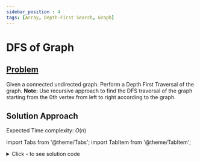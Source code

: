 ```yaml
---
sidebar_position : 4
tags: [Array, Depth-First Search, Graph]
---
```


# DFS of Graph

## [Problem](https://practice.geeksforgeeks.org/problems/depth-first-traversal-for-a-graph/1)

Given a connected undirected graph. Perform a Depth First Traversal of the graph.
<strong>Note:</strong> Use recursive approach to find the DFS traversal of the graph starting from the 0th vertex from left to right according to the graph.


## Solution Approach

Expected Time complexity: $O(n)$

import Tabs from '@theme/Tabs';
import TabItem from '@theme/TabItem';

<details><summary>Click - to see solution code</summary>

<Tabs>
<TabItem value="cpp" label="C++">

```cpp
class Solution {
   public:
    vector<int> ans;
    vector<int> vis;
    void dfs(vector<int> adj[], int cur, int par) {
        if (vis[cur]) return;
        vis[cur] = 1;
        ans.push_back(cur);
        for (auto nbr : adj[cur]) {
            if (nbr != par) {
                dfs(adj, nbr, cur);
            }
        }
    }

    vector<int> dfsOfGraph(int V, vector<int> adj[]) {
        vis.resize(V);
        dfs(adj, 0, -1);
        return ans;
    }
};
```
</TabItem>
</Tabs>

</details>
